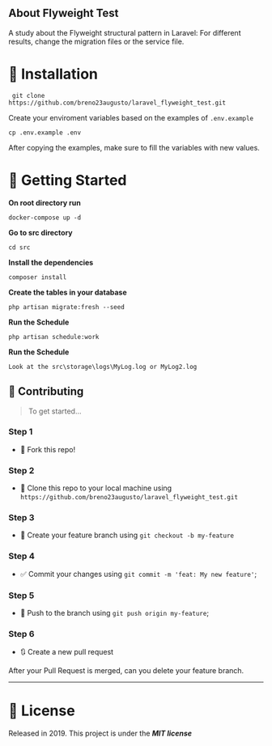 ## About Flyweight Test

A study about the Flyweight structural pattern in Laravel:
For different results, change the migration files or the service file.

# 👷 Installation

``` git clone https://github.com/breno23augusto/laravel_flyweight_test.git```

Create your enviroment variables based on the examples of ```.env.example```

```cp .env.example .env```

After copying the examples, make sure to fill the variables with new values.

# 🏃 Getting Started

<b>On root directory run</b>

``docker-compose up -d``

<b>Go to src directory</b>

``cd src``

<b>Install the dependencies</b>

``composer install``

<b>Create the tables in your database</b>

```php artisan migrate:fresh --seed```

<b>Run the Schedule</b>

```php artisan schedule:work```

<b>Run the Schedule</b>

```Look at the src\storage\logs\MyLog.log or MyLog2.log```

## 🤔 Contributing

> To get started...

### Step 1

- 🍴 Fork this repo!

### Step 2

- 👯 Clone this repo to your local machine using `https://github.com/breno23augusto/laravel_flyweight_test.git`

### Step 3

- 🎋 Create your feature branch using `git checkout -b my-feature`

### Step 4

- ✅ Commit your changes using `git commit -m 'feat: My new feature'`;

### Step 5

- 📌 Push to the branch using `git push origin my-feature`;

### Step 6

- 🔃 Create a new pull request

After your Pull Request is merged, can you delete your feature branch.

---

# 📕 License

Released in 2019.
This project is under the ***MIT license***